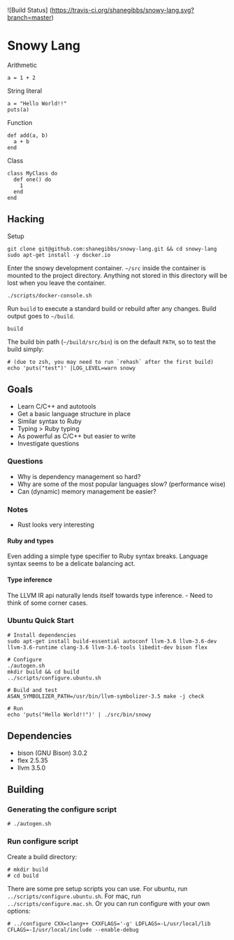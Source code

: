 ![Build Status]
(https://travis-ci.org/shanegibbs/snowy-lang.svg?branch=master)

# Snowy Lang

Arithmetic

```
a = 1 + 2
```

String literal

```
a = "Hello World!!"
puts(a)
```

Function

```
def add(a, b)
  a + b
end
```

Class

```
class MyClass do
  def one() do
    1
  end
end
```

## Hacking

Setup

```
git clone git@github.com:shanegibbs/snowy-lang.git && cd snowy-lang
sudo apt-get install -y docker.io
```

Enter the snowy development container. `~/src` inside the container is mounted to the project directory. Anything not stored in this directory will be lost when you leave the container.

```
./scripts/docker-console.sh
```

Run `build` to execute a standard build or rebuild after any changes. Build output goes to `~/build`.

```
build
```

The build bin path (`~/build/src/bin`) is on the default `PATH`, so to test the build simply:

```
# (due to zsh, you may need to run `rehash` after the first build)
echo 'puts("test")' |LOG_LEVEL=warn snowy
```

## Goals

* Learn C/C++ and autotools
* Get a basic language structure in place
 * Similar syntax to Ruby
 * Typing > Ruby typing
 * As powerful as C/C++ but easier to write
* Investigate questions

### Questions

* Why is dependency management so hard?
* Why are some of the most popular languages slow? (performance wise)
* Can (dynamic) memory management be easier?

### Notes

* Rust looks very interesting

#### Ruby and types

Even adding a simple type specifier to Ruby syntax breaks. Language syntax seems to be a delicate balancing act.

#### Type inference

The LLVM IR api naturally lends itself towards type inference. - Need to think of some corner cases.

### Ubuntu Quick Start

```
# Install dependencies
sudo apt-get install build-essential autoconf llvm-3.6 llvm-3.6-dev llvm-3.6-runtime clang-3.6 llvm-3.6-tools libedit-dev bison flex

# Configure
./autogen.sh
mkdir build && cd build
../scripts/configure.ubuntu.sh

# Build and test
ASAN_SYMBOLIZER_PATH=/usr/bin/llvm-symbolizer-3.5 make -j check

# Run
echo 'puts("Hello World!!")' | ./src/bin/snowy
```

## Dependencies

* bison (GNU Bison) 3.0.2
* flex 2.5.35
* llvm 3.5.0

## Building

### Generating the configure script

```
# ./autogen.sh
```

### Run configure script

Create a build directory:

```
# mkdir build
# cd build
```

There are some pre setup scripts you can use. For ubuntu, run `../scripts/configure.ubuntu.sh`. For mac, run `../scripts/configure.mac.sh`. Or you can run configure with your own options:

```
# ../configure CXX=clang++ CXXFLAGS='-g' LDFLAGS=-L/usr/local/lib CFLAGS=-I/usr/local/include --enable-debug
```

